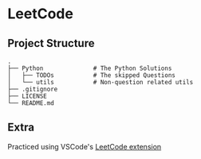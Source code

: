 # LeetCode

## Project Structure

``` text
.
├── Python              # The Python Solutions
│   ├── TODOs           # The skipped Questions
│   └── utils           # Non-question related utils
├── .gitignore
├── LICENSE
└── README.md
```

## Extra

Practiced using VSCode's [LeetCode extension](https://marketplace.visualstudio.com/items?itemName=shengchen.vscode-leetcode)
